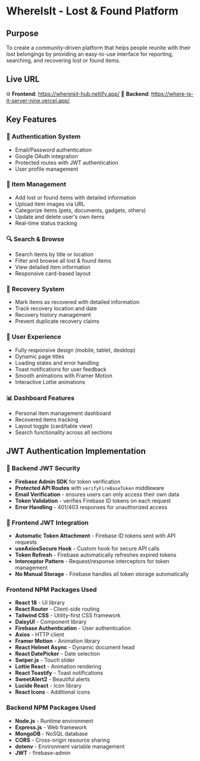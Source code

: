 # WhereIsIt - Lost & Found Platform

## Purpose
To create a community-driven platform that helps people reunite with their lost belongings by providing an easy-to-use interface for reporting, searching, and recovering lost or found items.

## Live URL
🌐 **Frontend**: https://whereisit-hub.netlify.app/
🔗 **Backend**: https://where-is-it-server-nine.vercel.app/

## Key Features

### 🔐 Authentication System
- Email/Password authentication
- Google OAuth integration
- Protected routes with JWT authentication
- User profile management

### 📝 Item Management
- Add lost or found items with detailed information
- Upload item images via URL
- Categorize items (pets, documents, gadgets, others)
- Update and delete user's own items
- Real-time status tracking

### 🔍 Search & Browse
- Search items by title or location
- Filter and browse all lost & found items
- View detailed item information
- Responsive card-based layout

### 🎯 Recovery System
- Mark items as recovered with detailed information
- Track recovery location and date
- Recovery history management
- Prevent duplicate recovery claims

### 🎨 User Experience
- Fully responsive design (mobile, tablet, desktop)
- Dynamic page titles
- Loading states and error handling
- Toast notifications for user feedback
- Smooth animations with Framer Motion
- Interactive Lottie animations

### 📊 Dashboard Features
- Personal item management dashboard
- Recovered items tracking
- Layout toggle (card/table view)
- Search functionality across all sections

## JWT Authentication Implementation

### 🔧 Backend JWT Security
- **Firebase Admin SDK** for token verification
- **Protected API Routes** with `verifyFireBaseToken` middleware
- **Email Verification** - ensures users can only access their own data
- **Token Validation** - verifies Firebase ID tokens on each request
- **Error Handling** - 401/403 responses for unauthorized access

### 🎨 Frontend JWT Integration
- **Automatic Token Attachment** - Firebase ID tokens sent with API requests
- **useAxiosSecure Hook** - Custom hook for secure API calls
- **Token Refresh** - Firebase automatically refreshes expired tokens
- **Interceptor Pattern** - Request/response interceptors for token management
- **No Manual Storage** - Firebase handles all token storage automatically

### Frontend NPM Packages Used
- **React 18** - UI library
- **React Router** - Client-side routing
- **Tailwind CSS** - Utility-first CSS framework
- **DaisyUI** - Component library
- **Firebase Authentication** - User authentication
- **Axios** - HTTP client
- **Framer Motion** - Animation library
- **React Helmet Async** - Dynamic document head
- **React DatePicker** - Date selection
- **Swiper.js** - Touch slider
- **Lottie React** - Animation rendering
- **React Toastify** - Toast notifications
- **SweetAlert2** - Beautiful alerts
- **Lucide React** - Icon library
- **React Icons** - Additional icons

### Backend NPM Packages Used
- **Node.js** - Runtime environment
- **Express.js** - Web framework
- **MongoDB** - NoSQL database
- **CORS** - Cross-origin resource sharing
- **dotenv** - Environment variable management
- **JWT** - firebase-admin





